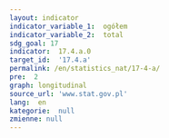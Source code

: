 ```yaml
---
layout: indicator
indicator_variable_1:  ogółem
indicator_variable_2:  total
sdg_goal: 17
indicator:  17.4.a.0
target_id:  '17.4.a'
permalink: /en/statistics_nat/17-4-a/
pre:  2
graph: longitudinal
source_url: 'www.stat.gov.pl'
lang:  en
kategorie:  null
zmienne: null
---
```

